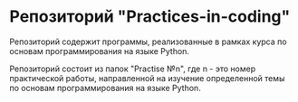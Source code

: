 # Репозиторий "Practices-in-coding"

Репозиторий содержит программы, реализованные в рамках курса по основам программирования на языке Python.

Репозиторий состоит из папок "Practise №n", где n - это номер практической работы, направленной на изучение
определенной темы по основам программирования на языке Python.
